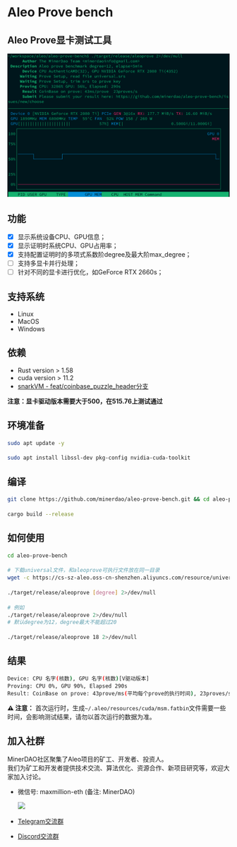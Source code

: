 # Aleo Prove bench

## Aleo Prove显卡测试工具

<img src="./aleo_prove_screenshot.png" alt="Running aleo prove on terminal">

## 功能

- [x] 显示系统设备CPU、GPU信息；
- [x] 显示证明时系统CPU、GPU占用率；
- [x] 支持配置证明时的多项式系数阶degree及最大阶max_degree；
- [ ] 支持多显卡并行处理；
- [ ] 针对不同的显卡进行优化，如GeForce RTX 2660s；

## 支持系统

- Linux
- MacOS
- Windows

## 依赖

- Rust version > 1.58
- cuda version > 11.2
- [snarkVM - feat/coinbase_puzzle_header分支](https://github.com/AleoHQ/snarkVM/tree/feat/coinbase_puzzle_header)

**注意：显卡驱动版本需要大于500，在515.76上测试通过**

## 环境准备
```bash
sudo apt update -y

sudo apt install libssl-dev pkg-config nvidia-cuda-toolkit
```

## 编译

```bash
git clone https://github.com/minerdao/aleo-prove-bench.git && cd aleo-prove-bench

cargo build --release
```

## 如何使用

```bash
cd aleo-prove-bench

# 下载universal文件，和aleoprove可执行文件放在同一目录
wget -c https://cs-sz-aleo.oss-cn-shenzhen.aliyuncs.com/resource/universal.srs

./target/release/aleoprove [degree] 2>/dev/null

# 例如
./target/release/aleoprove 2>/dev/null
# 默认degree为12，degree最大不能超过20

./target/release/aleoprove 18 2>/dev/null
```

## 结果

```sh
Device: CPU 名字(核数), GPU 名字(核数)[V驱动版本]
Proving: CPU 0%, GPU 90%, Elapsed 290s
Result: CoinBase on prove: 43prove/ms(平均每个prove的执行时间), 23proves/s(每秒完成的prove数量)
```
**⚠️ 注意：**
首次运行时，生成`~/.aleo/resources/cuda/msm.fatbin`文件需要一些时间，会影响测试结果，请勿以首次运行的数据为准。



## 加入社群
MinerDAO社区聚集了Aleo项目的矿工、开发者、投资人。  
我们为矿工和开发者提供技术交流、算法优化、资源合作、新项目研究等，欢迎大家加入讨论。

- 微信号: maxmillion-eth (备注: MinerDAO)

  <img src="https://raw.githubusercontent.com/minerdao/posts/master/images/wechat-max.png" width="200">

- [Telegram交流群](https://t.me/joinchat/TOGYnsZ2itA0NGZl)
- [Discord交流群](https://discord.gg/4f3DjmDk7j)
